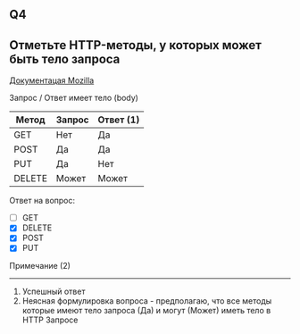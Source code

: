 ## Q4

## Отметьте HTTP-методы, у которых может быть тело запроса

[Документацая Mozilla](https://developer.mozilla.org/ru/docs/Web/HTTP)

Запрос / Ответ имеет тело (body)

| Метод   | Запрос | Ответ (1) |
|---------|--------|-----------|
| GET     | Нет    | Да        |
| POST    | Да     | Да        |
| PUT     | Да     | Нет       |
| DELETE  | Может  | Может     |


Ответ на вопрос:
- [ ] GET
- [X] DELETE  
- [X] POST  
- [X] PUT  

Примечание (2)

---
1) Успешный ответ
2) Неясная формулировка вопроса - предполагаю, что все методы 
которые имеют тело запроса (Да) и могут (Может) иметь тело в HTTP Запросе